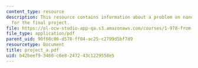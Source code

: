 ```yaml
---
content_type: resource
description: This resource contains information about a problem on nanowire mechanics
  for the final project.
file: https://ol-ocw-studio-app-qa.s3.amazonaws.com/courses/1-978-from-nano-to-macro-introduction-to-atomistic-modeling-techniques-january-iap-2007/b42beef93460c6e8247243c1229558e5_project_a.pdf
file_type: application/pdf
parent_uid: 90f60c06-d578-ff04-ac25-c2799d5bf7d9
resourcetype: Document
title: project_a.pdf
uid: b42beef9-3460-c6e8-2472-43c1229558e5
---
```

